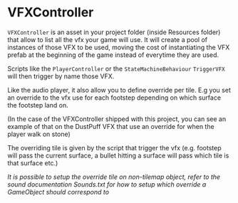 VFXController
=============

`VFXController` is an asset in your project folder (inside Resources folder) that
allow to list all the vfx your game will use. It will create a pool of instances
of those VFX to be used, moving the cost of instantiating the VFX prefab at the
beginning of the game instead of everytime they are used.

Scripts like the `PlayerController` or the `StateMachineBehaviour` `TriggerVFX` will
then trigger by name those VFX.

Like the audio player, it also allow you to define override per tile. E.g you
set an override to the vfx use for each footstep depending on which surface the
footstep land on.

(In the case of the VFXController shipped with this project, you can see an
example of that on the DustPuff VFX that use an override for when the player
walk on stone)

The overriding tile is given by the script that trigger the vfx (e.g. footstep
will pass the current surface, a bullet hitting a surface will pass which tile
is that surface etc.)

*It is possible to setup the override tile on non-tilemap object, refer to the
sound documentation Sounds.txt for how to setup which override a GameObject
should correspond to*
